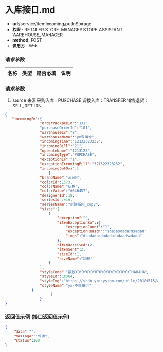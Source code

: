 入库接口.md
=======================================================

- **url**:/service/itemIncoming/putInStorage
- **权限** : RETAILER STORE_MANAGER STORE_ASSISTANT WAREHOUSE_MANAGER  
- **method**: POST
- **调用方** : Web

### 请求参数

|    名称   | 类型 | 是否必填 |           说明           |
|-----------------|---------|----------|--------------------------|


### 请求参数

1. source 来源  采购入库：PURCHASE 调拨入库：TRANSFER 销售退货：SELL_RETURN

```json
{
   "incomingBo":{
                "orderPackageId":"131"
                "purchaseOrderId":"101",  
                "warehouseId":"8",
                "warehouseName":"ym专用仓",
                "incomingTime":"12132323232",
                "incomingBill":"21",
                "operateName":"1213123",
                "incomingType":"PURCHASE",
                "exceptionId":"1",
                "exceptionIncomingBill":"321322323232",
                "incomingSubBos":[
                    {
                "brandName":"云e间",
                "colorId":1573,
                "colorName":"灰色",
                "colorValue":"#646457",
                "designerId":18,
                "seriesId":919,
                "seriesName":"新建系列_copy",
                "sizes":[
                    {
                        "exception":"",
                        "itemExceptionBo"::{
                            "exceptionCount":"1",
                            "exceptionReason":"sdadasdadasdsadad",
                            "imgs":"dsadadsadadadadadaadsadada"
                        },
                        "itemReceived":2,
                        "itemSent":2,
                        "sizeId":1,
                        "sizeName":"均码"
                    }
                ],
                "styleCode":"数数YOYOYOYOYOYOYOYOYOYOYOYOYOHAHAHA",
                "styleId":10364,
                "styleImg":"https://scdn.ycosystem.com/ufile/20180515/aea76fe115be41af832ad9444527caa9",
                "styleName":"ym-不同单价"
            }
                     ]
                } 
}

```


### 返回值示例 (接口返回值示例)

```json
{
    "data":"",
    "message":"成功",
    "status":100
}
```